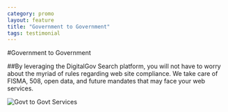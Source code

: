 ```yaml
---
category: promo
layout: feature
title: "Government to Government"
tags: testimonial
---
```


#Government to Government

##By leveraging the DigitalGov Search platform, you will not have to worry about the myriad of rules regarding web site compliance. We take care of FISMA, 508, open data, and future mandates that may face your web services.

![Govt to Govt Services](https://9fddeb862c037f6d2190-f1564c64756a8cfee25b6b19953b1d23.ssl.cf2.rackcdn.com/promo-govt-govt.png "Govt to Govt Services")
